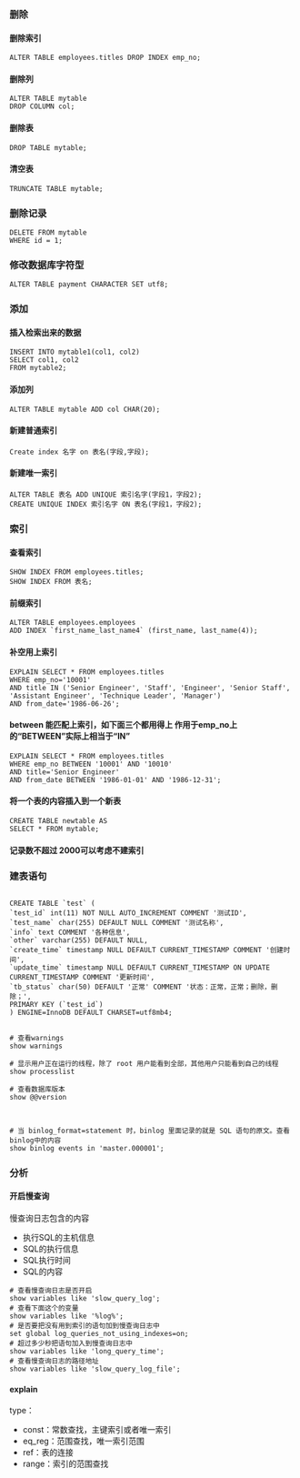 ### 删除

#### 删除索引

```mysql
ALTER TABLE employees.titles DROP INDEX emp_no;
```

#### 删除列

```mysql
ALTER TABLE mytable
DROP COLUMN col;
```

#### 删除表

```mysql
DROP TABLE mytable;
```

#### 清空表

```mysql
TRUNCATE TABLE mytable;
```

### 删除记录

```mysql
DELETE FROM mytable
WHERE id = 1;
```



### 修改数据库字符型

```mysql
ALTER TABLE payment CHARACTER SET utf8;
```



### 添加

#### 插入检索出来的数据

```mysql
INSERT INTO mytable1(col1, col2)
SELECT col1, col2
FROM mytable2;
```

#### 添加列

```mysql
ALTER TABLE mytable ADD col CHAR(20);
```

#### 新建普通索引

```mysql
Create index 名字 on 表名(字段,字段);
```

#### 新建唯一索引

```mysql
ALTER TABLE 表名 ADD UNIQUE 索引名字(字段1，字段2);
CREATE UNIQUE INDEX 索引名字 ON 表名(字段1，字段2);
```

### 索引

#### 查看索引

```mysql
SHOW INDEX FROM employees.titles;
SHOW INDEX FROM 表名;
```

#### 前缀索引
```mysql
ALTER TABLE employees.employees
ADD INDEX `first_name_last_name4` (first_name, last_name(4));
```


#### 补空用上索引
```mysql
EXPLAIN SELECT * FROM employees.titles
WHERE emp_no='10001'
AND title IN ('Senior Engineer', 'Staff', 'Engineer', 'Senior Staff', 'Assistant Engineer', 'Technique Leader', 'Manager')
AND from_date='1986-06-26';
```



#### between 能匹配上索引，如下面三个都用得上 作用于emp_no上的“BETWEEN”实际上相当于“IN”
```mysql
EXPLAIN SELECT * FROM employees.titles
WHERE emp_no BETWEEN '10001' AND '10010'
AND title='Senior Engineer'
AND from_date BETWEEN '1986-01-01' AND '1986-12-31';
```

#### 将一个表的内容插入到一个新表

```mysql
CREATE TABLE newtable AS
SELECT * FROM mytable;
```

#### 



#### 记录数不超过 2000可以考虑不建索引

### 建表语句

```mysql

CREATE TABLE `test` (
`test_id` int(11) NOT NULL AUTO_INCREMENT COMMENT '测试ID',
`test_name` char(255) DEFAULT NULL COMMENT '测试名称',
`info` text COMMENT '各种信息',
`other` varchar(255) DEFAULT NULL,
`create_time` timestamp NULL DEFAULT CURRENT_TIMESTAMP COMMENT '创建时间',
`update_time` timestamp NULL DEFAULT CURRENT_TIMESTAMP ON UPDATE CURRENT_TIMESTAMP COMMENT '更新时间',
`tb_status` char(50) DEFAULT '正常' COMMENT '状态：正常，正常；删除，删除；',
PRIMARY KEY (`test_id`)
) ENGINE=InnoDB DEFAULT CHARSET=utf8mb4;


```

```mysql
# 查看warnings
show warnings

# 显示用户正在运行的线程，除了 root 用户能看到全部，其他用户只能看到自己的线程
show processlist

# 查看数据库版本
show @@version



# 当 binlog_format=statement 时，binlog 里面记录的就是 SQL 语句的原文。查看binlog中的内容
show binlog events in 'master.000001';
```

### 分析

#### 开启慢查询

慢查询日志包含的内容

* 执行SQL的主机信息
* SQL的执行信息
* SQL执行时间
* SQL的内容

```mysql
# 查看慢查询日志是否开启
show variables like 'slow_query_log';
# 查看下面这个的变量
show variables like '%log%';
# 是否要把没有用到索引的语句加到慢查询日志中
set global log_queries_not_using_indexes=on;
# 超过多少秒把语句加入到慢查询日志中
show variables like 'long_query_time';
# 查看慢查询日志的路径地址
show variables like 'slow_query_log_file';
```

#### explain

type：

* const：常数查找，主键索引或者唯一索引
* eq_reg：范围查找，唯一索引范围
* ref：表的连接
* range：索引的范围查找

